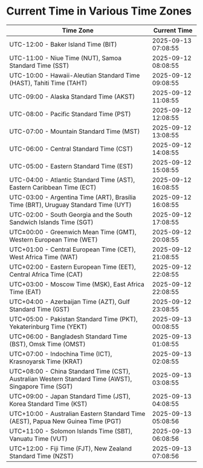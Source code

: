 # Current Time in Various Time Zones

| Time Zone | Current Time |
|-----------|--------------|
| UTC-12:00 - Baker Island Time (BIT) | 2025-09-13 07:08:55 |
| UTC-11:00 - Niue Time (NUT), Samoa Standard Time (SST) | 2025-09-12 08:08:55 |
| UTC-10:00 - Hawaii-Aleutian Standard Time (HAST), Tahiti Time (TAHT) | 2025-09-12 09:08:55 |
| UTC-09:00 - Alaska Standard Time (AKST) | 2025-09-12 11:08:55 |
| UTC-08:00 - Pacific Standard Time (PST) | 2025-09-12 12:08:55 |
| UTC-07:00 - Mountain Standard Time (MST) | 2025-09-12 13:08:55 |
| UTC-06:00 - Central Standard Time (CST) | 2025-09-12 14:08:55 |
| UTC-05:00 - Eastern Standard Time (EST) | 2025-09-12 15:08:55 |
| UTC-04:00 - Atlantic Standard Time (AST), Eastern Caribbean Time (ECT) | 2025-09-12 16:08:55 |
| UTC-03:00 - Argentina Time (ART), Brasília Time (BRT), Uruguay Standard Time (UYT) | 2025-09-12 16:08:55 |
| UTC-02:00 - South Georgia and the South Sandwich Islands Time (SGT) | 2025-09-12 17:08:55 |
| UTC±00:00 - Greenwich Mean Time (GMT), Western European Time (WET) | 2025-09-12 20:08:55 |
| UTC+01:00 - Central European Time (CET), West Africa Time (WAT) | 2025-09-12 21:08:55 |
| UTC+02:00 - Eastern European Time (EET), Central Africa Time (CAT) | 2025-09-12 22:08:55 |
| UTC+03:00 - Moscow Time (MSK), East Africa Time (EAT) | 2025-09-12 22:08:55 |
| UTC+04:00 - Azerbaijan Time (AZT), Gulf Standard Time (GST) | 2025-09-12 23:08:55 |
| UTC+05:00 - Pakistan Standard Time (PKT), Yekaterinburg Time (YEKT) | 2025-09-13 00:08:55 |
| UTC+06:00 - Bangladesh Standard Time (BST), Omsk Time (OMST) | 2025-09-13 01:08:55 |
| UTC+07:00 - Indochina Time (ICT), Krasnoyarsk Time (KRAT) | 2025-09-13 02:08:55 |
| UTC+08:00 - China Standard Time (CST), Australian Western Standard Time (AWST), Singapore Time (SGT) | 2025-09-13 03:08:55 |
| UTC+09:00 - Japan Standard Time (JST), Korea Standard Time (KST) | 2025-09-13 04:08:55 |
| UTC+10:00 - Australian Eastern Standard Time (AEST), Papua New Guinea Time (PGT) | 2025-09-13 05:08:56 |
| UTC+11:00 - Solomon Islands Time (SBT), Vanuatu Time (VUT) | 2025-09-13 06:08:56 |
| UTC+12:00 - Fiji Time (FJT), New Zealand Standard Time (NZST) | 2025-09-13 07:08:56 |
